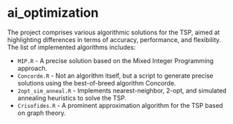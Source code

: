 # ai_optimization

The project comprises various algorithmic solutions for the TSP, aimed at highlighting differences 
in terms of accuracy, performance, and flexibility. The list of implemented algorithms includes:

- `MIP.R` - A precise solution based on the Mixed Integer Programming approach.
- `Concorde.R` - Not an algorithm itself, but a script to generate precise solutions using the best-of-breed algorithm Concorde.
- `2opt_sim_anneal.R` - Implements nearest-neighbor, 2-opt, and simulated annealing heuristics to solve the TSP.
- `Crisofides.R` - A prominent approximation algorithm for the TSP based on graph theory.
